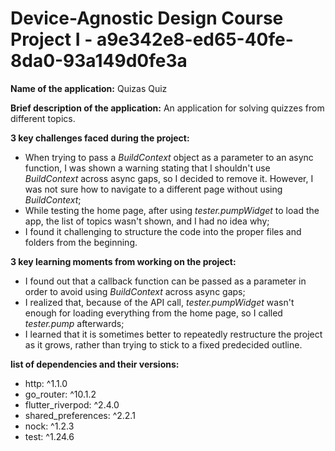 # Device-Agnostic Design Course Project I - a9e342e8-ed65-40fe-8da0-93a149d0fe3a

**Name of the application:** Quizas Quiz

**Brief description of the application:** An application for solving quizzes from different topics.

**3 key challenges faced during the project:** 
- When trying to pass a *BuildContext* object as a parameter to an async function, I was shown a warning stating that I shouldn't use *BuildContext* across async gaps, so I decided to remove it. However, I was not sure how to navigate to a different page without using *BuildContext*;
- While testing the home page, after using *tester.pumpWidget* to load the app, the list of topics wasn't shown, and I had no idea why;
- I found it challenging to structure the code into the proper files and folders from the beginning.

**3 key learning moments from working on the project:** 
- I found out that a callback function can be passed as a parameter in order to avoid using *BuildContext* across async gaps;
- I realized that, because of the API call, *tester.pumpWidget* wasn't enough for loading everything from the home page, so I called *tester.pump* afterwards;
- I learned that it is sometimes better to repeatedly restructure the project as it grows, rather than trying to stick to a fixed predecided outline.

**list of dependencies and their versions:**
- http: ^1.1.0
- go_router: ^10.1.2
- flutter_riverpod: ^2.4.0
- shared_preferences: ^2.2.1
- nock: ^1.2.3
- test: ^1.24.6
